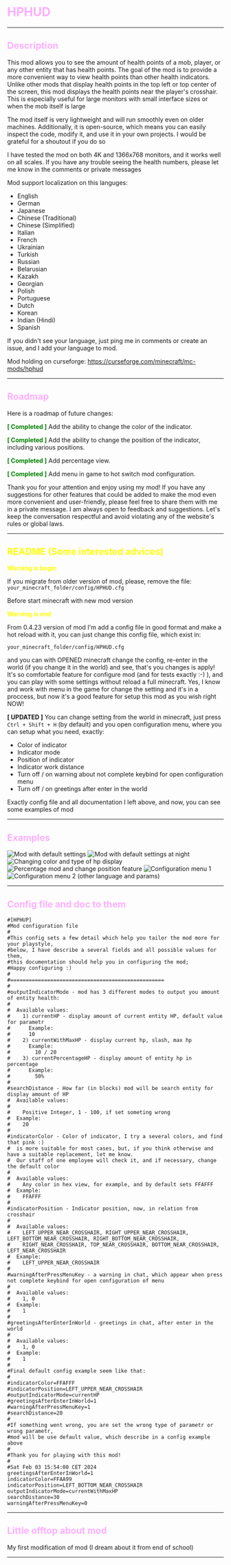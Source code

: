 # <span style="color: #FFAFFF">HPHUD</span>

---

## <span style="color: #FFAFFF">Description</span>

This mod allows you to see the amount of health points of a mob, player, or any other entity that has health points. The goal of the mod is to provide a more convenient way to view health points than other health indicators. Unlike other mods that display health points in the top left or top center of the screen, this mod displays the health points near the player's crosshair. This is especially useful for large monitors with small interface sizes or when the mob itself is large

The mod itself is very lightweight and will run smoothly even on older machines. Additionally, it is open-source, which means you can easily inspect the code, modify it, and use it in your own projects. I would be grateful for a shoutout if you do so

I have tested the mod on both 4K and 1366x768 monitors, and it works well on all scales. If you have any trouble seeing the health numbers, please let me know in the comments or private messages

Mod support localization on this languges:
* English
* German
* Japanese
* Chinese (Traditional)
* Chinese (Simplified)
* Italian
* French
* Ukrainian
* Turkish
* Russian
* Belarusian
* Kazakh
* Georgian
* Polish
* Portuguese
* Dutch
* Korean
* Indian (Hindi)
* Spanish

If you didn't see your language, just ping me in comments or create an issue, and I add your language to mod.


Mod holding on curseforge: https://curseforge.com/minecraft/mc-mods/hphud

---

## <span style="color: #FFAFFF">Roadmap</span>

Here is a roadmap of future changes:

**<span style="color: green">[ Completed ]</span>** Add the ability to change the color of the indicator.

**<span style="color: green">[ Completed ]</span>** Add the ability to change the position of the indicator, including various positions.

**<span style="color: green">[ Completed ]</span>** Add percentage view.

**<span style="color: green">[ Completed ]</span>** Add menu in game to hot switch mod configuration.

Thank you for your attention and enjoy using my mod! If you have any suggestions for other features that could be added to make the mod even more convenient and user-friendly, please feel free to share them with me in a private message. I am always open to feedback and suggestions. Let's keep the conversation respectful and avoid violating any of the website's rules or global laws. 

---

## <span style="color: yellow">README (Some interested advices)</span>

**<span style="color: yellow">Warning is begin</span>**

If you migrate from older version of mod, please, remove the file: 
`your_minecraft_folder/config/HPHUD.cfg`

Before start minecraft with new mod version

**<span style="color: yellow">Warning is end</span>**

From 0.4.23 version of mod I'm add a config file in good format and make a hot reload with it, you can just change this config file, which exist in: 

`your_minecraft_folder/config/HPHUD.cfg`

and you can with OPENED minecraft change the config, re-enter in the world (if you change it in the world) and see, that's you changes is apply! It's so comfortable feature for configure mod (and for tests exactly :-) ), and you can play with some settings without reload a full minecraft. Yes, I know and work with menu in the game for change the setting and it's in a proccess, but now it's a good feature for setup this mod as you wish right NOW! 

**[ UPDATED ]** You can change setting from the world in minecraft, just press `Ctrl + Shift + H` (by default) and you open configuration menu, where you can setup what you need, exactly:

* Color of indicator
* Indicator mode
* Position of indicator
* Indicator work distance
* Turn off / on warning about not complete keybind for open configuration menu
* Turn off / on greetings after enter in the world

Exactly config file and all documentation I left above, and now, you can see some examples of mod

---

## <span style="color: #FFAFFF">Examples</span>

![Mod with default settings](https://media.forgecdn.net/attachments/795/180/2024-01-23_22.png)
![Mod with default settings at night](https://media.forgecdn.net/attachments/795/151/2024-01-23_19.png)
![Changing color and type of hp display](https://media.forgecdn.net/attachments/795/898/1.jpg)
![Percentage mod and change position feature](https://media.forgecdn.net/attachments/797/484/2024-01-27_15.png)
![Configuration menu 1](https://media.forgecdn.net/attachments/801/778/1.png)
![Configuration menu 2 (other language and params)](https://media.forgecdn.net/attachments/801/779/2.png)


---

## <span style="color: #FFAFFF">Config file and doc to them</span>

```
#[HPHUP]
#Mod configuration file
#
#This config sets a few detail which help you tailor the mod more for your playstyle,
#below, I have describe a several fields and all possible values for them,
#this documentation should help you in configuring the mod;
#Happy configuring :)
#
#==================================================
#
#outputIndicatorMode - mod has 3 different modes to output you amount of entity health:
#
#  Available values:
#    1) currentHP - display amount of current entity HP, default value for parametr
#      Example:
#      10
#    2) currentWithMaxHP - display current hp, slash, max hp
#      Example:
#        10 / 20
#    3) currentPercentageHP - display amount of entity hp in percentage
#      Example:
#        50%
#
#searchDistance - How far (in blocks) mod will be search entity for display amount of HP
#  Available values:
#
#    Positive Integer, 1 - 100, if set someting wrong
#  Example:
#    20
#
#indicatorColor - Color of indicator, I try a several colors, and find that pink :)
#  is more suitable for most cases, but, if you think otherwise and have a suitable replacement, let me know.
#  Our staff of one employee will check it, and if necessary, change the default color
#
#  Available values:
#    Any color in hex view, for example, and by default sets FFAFFF
#  Example:
#    FFAFFF
#
#indicatorPosition - Indicator position, now, in relation from crosshair
#
#  Available values:
#    LEFT_UPPER_NEAR_CROSSHAIR, RIGHT_UPPER_NEAR_CROSSHAIR, LEFT_BOTTOM_NEAR_CROSSHAIR, RIGHT_BOTTOM_NEAR_CROSSHAIR,
#    RIGHT_NEAR_CROSSHAIR, TOP_NEAR_CROSSHAIR, BOTTOM_NEAR_CROSSHAIR, LEFT_NEAR_CROSSHAIR
#  Example:
#    LEFT_UPPER_NEAR_CROSSHAIR
#
#warningAfterPressMenuKey - a warning in chat, which appear when press not complete keybind for open configuration of menu
#
#  Available values:
#    1, 0
#  Example:
#    1
#
#greetingsAfterEnterInWorld - greetings in chat, after enter in the world
#
#  Available values:
#    1, 0
#  Example:
#    1
#
#Final default config example seem like that:
#
#indicatorColor=FFAFFF
#indicatorPosition=LEFT_UPPER_NEAR_CROSSHAIR
#outputIndicatorMode=currentHP
#greetingsAfterEnterInWorld=1
#warningAfterPressMenuKey=1
#searchDistance=20
#
#If something went wrong, you are set the wrong type of parametr or wrong parametr,
#mod will be use default value, which describe in a config example above
#
#Thank you for playing with this mod!
#
#Sat Feb 03 15:54:00 CET 2024
greetingsAfterEnterInWorld=1
indicatorColor=FFAA99
indicatorPosition=LEFT_BOTTOM_NEAR_CROSSHAIR
outputIndicatorMode=currentWithMaxHP
searchDistance=30
warningAfterPressMenuKey=0
```
---

## <span style="color: #FFAFFF">Little offtop about mod</span>

My first modification of mod (I dream about it from end of school)

---
